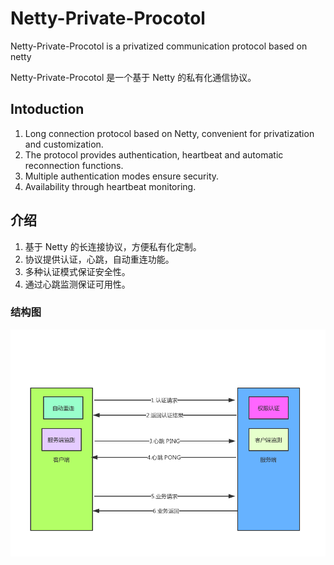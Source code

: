 # Netty-Private-Procotol

Netty-Private-Procotol is a privatized communication protocol based on netty

Netty-Private-Procotol 是一个基于 Netty 的私有化通信协议。

## Intoduction
1. Long connection protocol based on Netty, convenient for privatization and customization.
2. The protocol provides authentication, heartbeat and automatic reconnection functions.
3. Multiple authentication modes ensure security.
4. Availability through heartbeat monitoring.

## 介绍
1. 基于 Netty 的长连接协议，方便私有化定制。
2. 协议提供认证，心跳，自动重连功能。
3. 多种认证模式保证安全性。
4. 通过心跳监测保证可用性。

### 结构图
![avatar](https://github.com/PaulWang92115/Netty-Private-Procotol/blob/master/netty-private-procotol.png)
